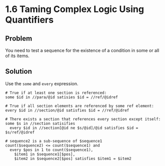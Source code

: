 # 1.6 Taming Complex Logic Using Quantifiers

## Problem

You need to test a sequence for the existence of a condition in some or all of
its items.

## Solution

Use the ``some`` and ``every`` expression.

```
# True if at least one section is referenced:
some $id in //para/@id satisies $id = //ref/@idref

# True if all section elements are referenced by some ref element:
every $id in //section/@id satisfies $id = //ref/@idref

# There exists a section that references every section except itself:
some $s in //section satisifies
  every $id in //section[@id ne $s/@id]/@id satisfies $id = $s/ref/@idref

# sequence2 is a sub-sequence of $sequence1
count($sequence2) <= count($sequence1) and
  every $pos in 1 to count($sequence1),
    $item1 in $sequence1[$pos],
    $item2 in $sequence2[$pos] satisfies $item1 = $item2

```
